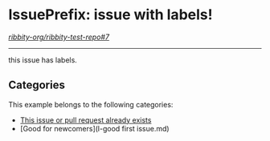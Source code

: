 
# IssuePrefix: issue with labels!

*[ribbity-org/ribbity-test-repo#7](https://github.com/ribbity-org/ribbity-test-repo/issues/7)*

---

this issue has labels.



## Categories

This example belongs to the following categories:

 * [This issue or pull request already exists](l-duplicate.md)
 * [Good for newcomers](l-good first issue.md)


